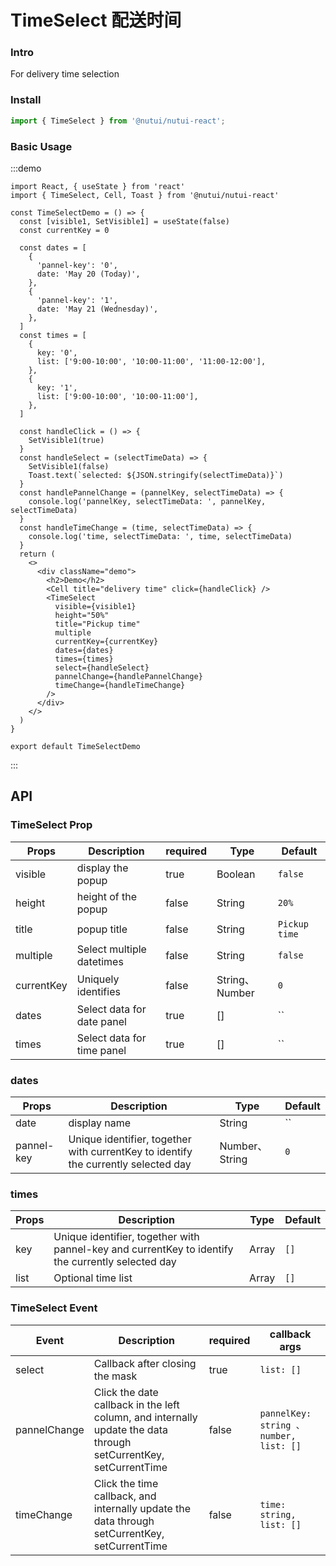 # TimeSelect 配送时间

### Intro

For delivery time selection

### Install

``` javascript
import { TimeSelect } from '@nutui/nutui-react';
```

### Basic Usage

:::demo

```tsx
import React, { useState } from 'react'
import { TimeSelect, Cell, Toast } from '@nutui/nutui-react'

const TimeSelectDemo = () => {
  const [visible1, SetVisible1] = useState(false)
  const currentKey = 0

  const dates = [
    {
      'pannel-key': '0',
      date: 'May 20 (Today)',
    },
    {
      'pannel-key': '1',
      date: 'May 21 (Wednesday)',
    },
  ]
  const times = [
    {
      key: '0',
      list: ['9:00-10:00', '10:00-11:00', '11:00-12:00'],
    },
    {
      key: '1',
      list: ['9:00-10:00', '10:00-11:00'],
    },
  ]

  const handleClick = () => {
    SetVisible1(true)
  }
  const handleSelect = (selectTimeData) => {
    SetVisible1(false)
    Toast.text(`selected: ${JSON.stringify(selectTimeData)}`)
  }
  const handlePannelChange = (pannelKey, selectTimeData) => {
    console.log('pannelKey, selectTimeData: ', pannelKey, selectTimeData)
  }
  const handleTimeChange = (time, selectTimeData) => {
    console.log('time, selectTimeData: ', time, selectTimeData)
  }
  return (
    <>
      <div className="demo">
        <h2>Demo</h2>
        <Cell title="delivery time" click={handleClick} />
        <TimeSelect
          visible={visible1}
          height="50%"
          title="Pickup time"
          multiple
          currentKey={currentKey}
          dates={dates}
          times={times}
          select={handleSelect}
          pannelChange={handlePannelChange}
          timeChange={handleTimeChange}
        />
      </div>
    </>
  )
}

export default TimeSelectDemo
```

:::

## API

### TimeSelect Prop

| Props                   | Description                 | required | Type    | Default |
|------------------------|-----------------------------|----------|------------|---------|
| visible                 | display the popup           | true     | Boolean  | `false`|
| height                 | height of the popup         | false        | String  | `20%`|
| title                 | popup title                 | false                | String  | `Pickup time`|
| multiple              | Select multiple datetimes   | false                | String  | `false`|
| currentKey           | Uniquely identifies         | false                | String、Number  | `0` |
| dates            | Select data for date panel  | true     | []        | ``       |
| times            | Select data for time panel  | true     | []        | ``       |

### dates

| Props                   | Description                                                             | Type    | Default |
|------------------------|----------------------------------------------------------------|---------|------|
| date                 | display name                                            | String  | ``|
| pannel-key           | Unique identifier, together with currentKey to identify the currently selected day            | Number、String  | `0`|

### times

| Props                   | Description                                                                                       | Type    | Default |
|------------------------|---------------------------------------------------------------------------------------------------|---------|------|
| key                 | Unique identifier, together with pannel-key and currentKey to identify the currently selected day | Array  | `[]`|
| list                 | Optional time list                                                                                | Array  | `[]`|

### TimeSelect Event

| Event | Description                                                                                                       | required | callback args                         |
|--------------|-------------------------------------------------------------------------------------------------------------------|----------|---------------------------------------|
| select       | Callback after closing the mask                                                                                   | true     | `list: []`                            |
| pannelChange | Click the date callback in the left column, and internally update the data through setCurrentKey, setCurrentTime  | false    | `pannelKey: string 、number, list: []` |
| timeChange   | Click the time callback, and internally update the data through setCurrentKey, setCurrentTime                                                                     | false                | `time: string, list: []`              |
